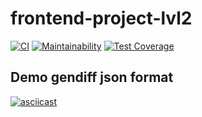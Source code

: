 # frontend-project-lvl2

[![CI](https://github.com/azizmuradovar/frontend-project-lvl2/workflows/CI/badge.svg)](https://github.com/azizmuradovar/frontend-project-lvl2/actions)
[![Maintainability](https://api.codeclimate.com/v1/badges/ea130860e02f10170352/maintainability)](https://codeclimate.com/github/azizmuradovar/frontend-project-lvl2/maintainability)
[![Test Coverage](https://api.codeclimate.com/v1/badges/ea130860e02f10170352/test_coverage)](https://codeclimate.com/github/azizmuradovar/frontend-project-lvl2/test_coverage)

## Demo gendiff json format
[![asciicast](https://asciinema.org/a/354428.svg)](https://asciinema.org/a/354428)